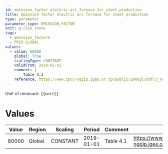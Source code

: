 ```yaml
---
id: emission_factor_electric_arc_furnace_for_steel_production
title: Emission factor electric arc furnace for steel production
type: parameter
parameter_type: EMISSION_FACTOR
unit: g_co2e_tonne
tags:
  - emission_factors
  - PRIO_GLOBAL
values:
  - value: 80000
    global: True
    scalingType: CONSTANT
    validFrom: 2019-01-01
    comment: |
        Table 4.1
    reference: https://www.ipcc-nggip.iges.or.jp/public/2006gl/pdf/3_Volume3/V3_4_Ch4_Metal_Industry.pdf
---
```



Unit of measure: `{{unit}}`


# Values


| Value | Region | Scaling | Period | Comment | Reference |
|-------|--------|---------|--------|---------|-----------|
| 80000 | Global | CONSTANT | 2019-01-01 | Table 4.1 | https://www.ipcc-nggip.iges.or.jp/public/2006gl/pdf/3_Volume3/V3_4_Ch4_Metal_Industry.pdf |


